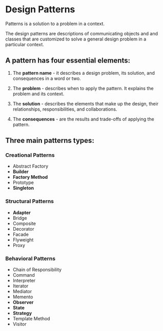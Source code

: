 # Design Patterns

Patterns is a solution to a problem in a context.

The design patterns are descriptions of communicating objects and
and classes that are customized to solve a general design problem
in a particular context.

## A pattern has four essential elements:

1. The **pattern name** - it describes a design problem, its solution, and 
   consequences in a word or two.

2. The **problem** - describes when to apply the pattern. It explains the problem
   and its context.

3. The **solution** - describes the elements that make up the design, their
   relationships, responsibilities, and collaborations.

4. The **consequences** - are the results and trade-offs of applying the pattern.

## Three main patterns types:

### Creational Patterns

* Abstract Factory
* **Builder**
* **Factory Method**
* Prototype
* **Singleton**

### Structural Patterns

* **Adapter**
* Bridge
* Composite
* Decorator
* Facade
* Flyweight
* Proxy

### Behavioral Patterns

* Chain of Responsibility
* Command
* Interpreter
* Iterator
* Mediator
* Memento
* **Observer**
* **State**
* **Strategy**
* Template Method
* Visitor
